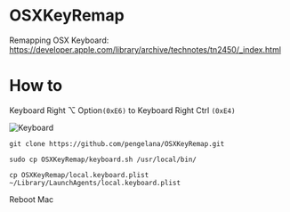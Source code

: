 # OSXKeyRemap
Remapping OSX Keyboard: https://developer.apple.com/library/archive/technotes/tn2450/_index.html


# How to

Keyboard Right ⌥ Option`(0xE6)` to Keyboard Right Ctrl `(0xE4)`


![Keyboard](https://user-images.githubusercontent.com/787301/71767853-cf962e00-2f4b-11ea-9ec4-330bf8f2389e.png)


~~~
git clone https://github.com/pengelana/OSXKeyRemap.git

sudo cp OSXKeyRemap/keyboard.sh /usr/local/bin/

cp OSXKeyRemap/local.keyboard.plist ~/Library/LaunchAgents/local.keyboard.plist
~~~

Reboot Mac
